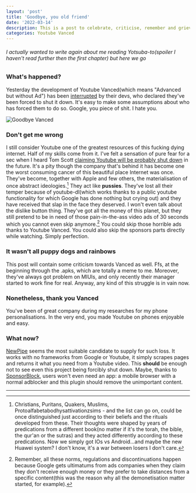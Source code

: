 ```yaml
---
layout: 'post'
title: 'Goodbye, you old friend'
date: '2022-03-14'
description: This is a post to celebrate, criticise, remember and grieve for the ending of Yotube Vanced. Supporters had to interrupt its development because of Google, which is shit. Remember Google, you're shit.
categories: Youtube Vanced
---
```


###### I actually wanted to write again about me reading Yotsuba-to(spoiler I haven't read further then the first chapter) but here we go

### What's happened?

Yesterday the development of Youtube Vanced(which means "Advanced but without Ad") has been [interrupted](https://www.reddit.com/r/Vanced/comments/tdazfr/discontinuation_of_the_vanced_project/) by their devs, who declared they've been forced to shut it down. It's easy to make some assumptions about who has forced them to do so. Google, you piece of shit. I hate you. 

![Goodbye Vanced](https://i.redd.it/mb0v2dwsn6n81.jpg 'Goodbye Vanced')

### Don't get me wrong

I still consider Youtube one of the greatest resources of this fucking dying internet. Half of my skills come from it. I've felt a sensation of pure fear for a sec when I heard Tom Scott [claiming Youtube will be probably shut down](https://www.reddit.com/r/youtube/comments/s1fr22/tom_scott_predicts_youtube_will_shut_down_by_2032/) in the future. It's a pity though the company that's behind it has become one the worst consuming cancer of this beautiful place Internet was once. They've become, together with Apple and few others, the materialisation of once abstract ideologies.[^1] They act like **pussies**. They've lost all their temper because of youtube-dl(which works thanks to a public youtube functionality for which Google has done nothing but crying out) and they have received that slap in the face they deserved. I won't even talk about the dislike button thing. They've got all the money of this planet, but they still pretend to be in need of those pain-in-the-ass video ads of 30 seconds which you cannot even skip anymore.[^2] You could skip those horrible ads thanks to Youtube Vanced. You could also skip the sponsors parts directly while watching. Simply perfection. 

### It wasn't all puppy dogs and rainbows

This post will contain some criticism towards Vanced as well. Ffs, at the beginning through the .apks, which are totally a meme to me. Moreover, they've always got problem on MIUIs, and only recently their manager started to work fine for real. Anyway, any kind of this struggle is in vain now.

### Nonetheless, thank you Vanced

You've been of great company during my researches for my phone personalisations. In the very end, you made Youtube on phones enjoyable and easy.

### What now?

[NewPipe](https://newpipe.net/) seems the most suitable candidate to supply for such loss. It works with no frameworks from Google or Youtube, it simply scrapes pages and returns it what you need from a Youtube video. This **should** be enough not to see even this project being forcibly shut down. Maybe, thanks to [SponsorBlock](https://sponsor.ajay.app/), users won't even need an app: a mobile browser with a normal adblocker and this plugin should remove the unimportant content.

---

[^1]: Christians, Puritans, Quakers, Muslims, Protoalfabetabodhysattivationzsims - and the list can go on, could be once distinguished just according to their beliefs and the rituals developed from these. Their thoughts were shaped by years of predications from a different book(no matter if it's the torah, the bible, the qur'an or the sutras) and they acted differently according to these predications. Now we simply got IOs vs Android...and maybe the new Huawei system? I don't know, it's a war between losers I don't care. 

[^2]: Remember, all these norms, regulations and discontinuations happen because Google gets ultimatums from ads companies when they claim they don't receive enough money or they prefer to take distances from a specific content(this was the reason why all the demonetisation matter started, for example).